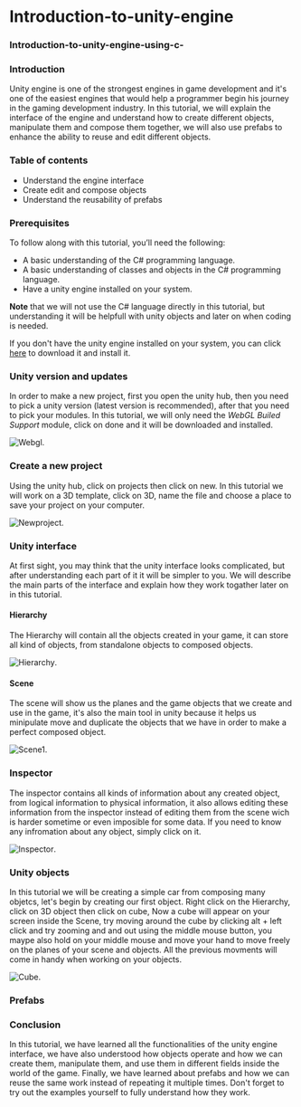 # Introduction-to-unity-engine

### Introduction-to-unity-engine-using-c-

### Introduction
Unity engine is one of the strongest engines in game development and it's one of the easiest engines that would help a programmer begin his journey in the gaming development industry. In this tutorial, we will explain the interface of the engine and understand how to create different objects, manipulate them and compose them together, we will also use prefabs to enhance the ability to reuse and edit different objects.

### Table of contents
- Understand the engine interface
- Create edit and compose objects
- Understand the reusability of prefabs

### Prerequisites
To follow along with this tutorial, you’ll need the following:
- A basic understanding of the C# programming language.
- A basic understanding of classes and objects in the C# programming language.
- Have a unity engine installed on your system.

**Note** that we will not use the C# language directly in this tutorial, but understanding it will be helpfull with unity objects and later on when coding is needed.

If you don't have the unity engine installed on your system, you can click [here](https://unity.com/download) to download it and install it.

### Unity version and updates
In order to make a new project, first you open the unity hub, then you need to pick a unity version (latest version is recommended), after that you need to pick your modules. In this tutorial, we will only need the *WebGL Builed Support* module, click on done and it will be downloaded and installed.

![Webgl](https://github.com/mohamedgh16/Introduction-to-unity-engine/blob/main/Webgl.png).

### Create a new project
Using the unity hub, click on projects then click on new. In this tutorial we will work on a 3D template, click on 3D, name the file and choose a place to save your project on your computer. 

![Newproject](https://github.com/mohamedgh16/Introduction-to-unity-engine/blob/main/Newproject.png).


### Unity interface
At first sight, you may think that the unity interface looks complicated, but after understanding each part of it it will be simpler to you. We will describe the main parts of the interface and explain how they work togather later on in this tutorial.

#### Hierarchy
The Hierarchy will contain all the objects created in your game, it can store all kind of objects, from standalone objects to composed objects.

![Hierarchy](https://github.com/mohamedgh16/Introduction-to-unity-engine/blob/main/Hierarchy1.png).

#### Scene
The scene will show us the planes and the game objects that we create and use in the game, it's also the main tool in unity because it helps us minipulate move and duplicate the objects that we have in order to make a perfect composed object.

![Scene1](https://github.com/mohamedgh16/Introduction-to-unity-engine/blob/main/Scene1.png).

### Inspector
The inspector contains all kinds of information about any created object, from logical information to physical information, it also allows editing these information from the inspector instead of editing them from the scene wich is harder sometime or even imposible for some data. If you need to know any infromation about any object, simply click on it.

![Inspector](https://github.com/mohamedgh16/Introduction-to-unity-engine/blob/main/Inspector.png).

### Unity objects
In this tutorial we will be creating a simple car from composing many objetcs, let's begin by creating our first object. Right click on the Hierarchy, click on 3D object then click on cube, Now a cube will appear on your screen inside the Scene, try moving around the cube by clicking alt + left click and try zooming and and out using the middle mouse button, you maype also hold on your middle mouse and move your hand to move freely on the planes of your scene and objects. All the previous movments will come in handy when working on your objects.

![Cube](https://github.com/mohamedgh16/Introduction-to-unity-engine/blob/main/Cube.png).





### Prefabs















### Conclusion
In this tutorial, we have learned all the functionalities of the unity engine interface, we have also understood how objects operate and how we can create them, manipulate them, and use them in different fields inside the world of the game. Finally, we have learned about prefabs and how we can reuse the same work instead of repeating it multiple times. Don't forget to try out the examples yourself to fully understand how they work.
